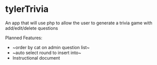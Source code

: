 # tylerTrivia
An app that will use php to allow the user to generate a trivia game with add/edit/delete questions

Planned Features:
- ~order by cat on admin question list~
- ~auto select round to insert into~
- Instructional document 

